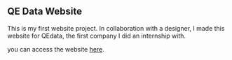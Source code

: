 <h2>QE Data Website</h2>
<p>This is my first website project. In collaboration with a designer, I made this website for QEdata, the first company I did an internship with.</p>
<p>you can access the website <a href="http://www.qedata.io">here</a>.</p>